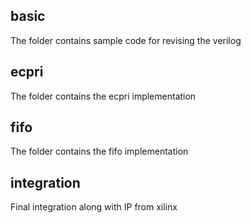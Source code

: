 
## basic
The folder contains sample code for revising the verilog 

## ecpri
The folder contains the ecpri implementation 

## fifo 
The folder contains the fifo implementation

## integration 
Final integration along with IP from xilinx
